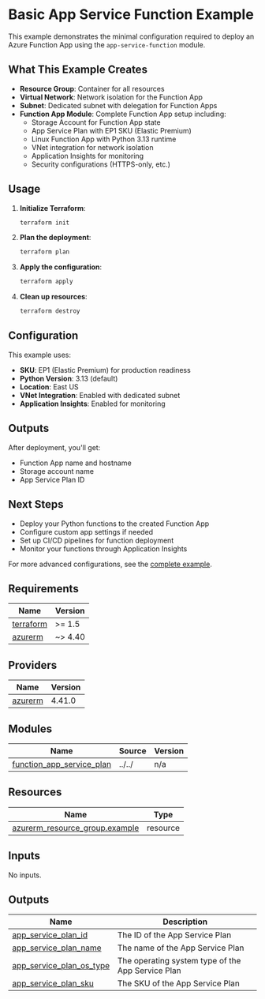 # Basic App Service Function Example

This example demonstrates the minimal configuration required to deploy an Azure Function App using the `app-service-function` module.

## What This Example Creates

- **Resource Group**: Container for all resources
- **Virtual Network**: Network isolation for the Function App
- **Subnet**: Dedicated subnet with delegation for Function Apps
- **Function App Module**: Complete Function App setup including:
  - Storage Account for Function App state
  - App Service Plan with EP1 SKU (Elastic Premium)
  - Linux Function App with Python 3.13 runtime
  - VNet integration for network isolation
  - Application Insights for monitoring
  - Security configurations (HTTPS-only, etc.)

## Usage

1. **Initialize Terraform**:
   ```bash
   terraform init
   ```

2. **Plan the deployment**:
   ```bash
   terraform plan
   ```

3. **Apply the configuration**:
   ```bash
   terraform apply
   ```

4. **Clean up resources**:
   ```bash
   terraform destroy
   ```

## Configuration

This example uses:
- **SKU**: EP1 (Elastic Premium) for production readiness
- **Python Version**: 3.13 (default)
- **Location**: East US
- **VNet Integration**: Enabled with dedicated subnet
- **Application Insights**: Enabled for monitoring

## Outputs

After deployment, you'll get:
- Function App name and hostname
- Storage account name
- App Service Plan ID

## Next Steps

- Deploy your Python functions to the created Function App
- Configure custom app settings if needed
- Set up CI/CD pipelines for function deployment
- Monitor your functions through Application Insights

For more advanced configurations, see the [complete example](../complete/).

<!-- BEGIN_TF_DOCS -->
## Requirements

| Name | Version |
|------|---------|
| <a name="requirement_terraform"></a> [terraform](#requirement\_terraform) | >= 1.5 |
| <a name="requirement_azurerm"></a> [azurerm](#requirement\_azurerm) | ~> 4.40 |

## Providers

| Name | Version |
|------|---------|
| <a name="provider_azurerm"></a> [azurerm](#provider\_azurerm) | 4.41.0 |

## Modules

| Name | Source | Version |
|------|--------|---------|
| <a name="module_function_app_service_plan"></a> [function\_app\_service\_plan](#module\_function\_app\_service\_plan) | ../../ | n/a |

## Resources

| Name | Type |
|------|------|
| [azurerm_resource_group.example](https://registry.terraform.io/providers/hashicorp/azurerm/latest/docs/resources/resource_group) | resource |

## Inputs

No inputs.

## Outputs

| Name | Description |
|------|-------------|
| <a name="output_app_service_plan_id"></a> [app\_service\_plan\_id](#output\_app\_service\_plan\_id) | The ID of the App Service Plan |
| <a name="output_app_service_plan_name"></a> [app\_service\_plan\_name](#output\_app\_service\_plan\_name) | The name of the App Service Plan |
| <a name="output_app_service_plan_os_type"></a> [app\_service\_plan\_os\_type](#output\_app\_service\_plan\_os\_type) | The operating system type of the App Service Plan |
| <a name="output_app_service_plan_sku"></a> [app\_service\_plan\_sku](#output\_app\_service\_plan\_sku) | The SKU of the App Service Plan |
<!-- END_TF_DOCS -->
